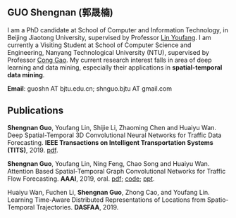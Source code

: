 ## GUO Shengnan (郭晟楠)

I am  a PhD candidate at School of Computer and Information Technology, in Beijing Jiaotong University, supervised by Professor [Lin Youfang](http://faculty.bjtu.edu.cn/7443/). 
I am currently a Visiting Student at School of Computer Science and Engineering, Nanyang Technological University (NTU), supervised by Professor [Cong Gao](https://www.ntu.edu.sg/home/gaocong/).
My current research interest falls in area of deep learning and data mining, especially their applications in **spatial-temporal data mining**.


**Email**:  guoshn AT bjtu.edu.cn; shnguo.bjtu AT gmail.com


## Publications

**Shengnan Guo**, Youfang Lin, Shijie Li, Zhaoming Chen and Huaiyu Wan. Deep Spatial-Temporal 3D Convolutional Neural Networks for Traffic Data Forecasting. **IEEE Transactions on Intelligent Transportation Systems (TITS)**, 2019. [pdf](pdfs/TITS2019-GuoS.pdf).

**Shengnan Guo**, Youfang Lin, Ning Feng, Chao Song and Huaiyu Wan. Attention Based Spatial-Temporal Graph Convolutional Networks for Traffic Flow Forecasting. **AAAI**, 2019, oral. [pdf](pdfs/AAAI2019-GuoS.2690.pdf); [code](https://github.com/guoshnBJTU/ASTGCN); [ppt](https://github.com/guoshnBJTU/ASTGCN/blob/master/papers/ASTGCN_ppt.pdf).       

Huaiyu Wan, Fuchen Li, **Shengnan Guo**, Zhong Cao, and Youfang Lin. Learning Time-Aware Distributed Representations of Locations from Spatio-Temporal Trajectories. **DASFAA**, 2019.
